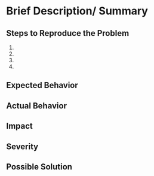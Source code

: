 # Brief Description/ Summary

<!-- A clear and concise description of what the bug/issue is and the precise location in the ECP repository -->

## Steps to Reproduce the Problem

<!-- How to reproduce said issue in steps(as minimally and precisely as possible) -->

1.
2.
3.
4.

## Expected Behavior

<!-- A clear and concise description of what you expected to happen -->

## Actual Behavior

<!-- A clear and concise description of the observed behavior -->

## Impact

<!-- Is the issue a minor or major one, maybe even blocking the process? -->

## Severity

<!-- Please add a severity level according to the scala critical / high / medium / low -->

<!-- critical = Exploitation of the finding compromises the application, the system or the voting process severly. The exploitation is straightforward to set up. -->
<!-- high     = Exploitation of the finding could potentially compromise the application, the system or the voting process. The exploitation is hard to set up. -->
<!-- medium   = The exploitation of the finding provides limited non-critical access. The exploitation of the finding requires the attacker to have privileges, to social engineer or reside in a local network. The exploitation is very difficult to set up. -->
<!-- low      = Exploitation of the finding has a very little impact on the application, the system or the voting process. Findings that have no direct impact for the application, system or voting process also fall into this category. (e.g. typos in the GitLab Markdowns) -->

<!-- If the severity is high or critical, the "confidential"-checkbox below must be checked! -->

## Possible Solution

<!-- Maybe you have an Idea on how to solve said issue? Let us know! -->
